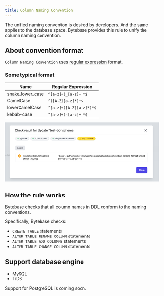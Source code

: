 ```yaml
---
title: Column Naming Convention
---
```


The unified naming convention is desired by developers. And the same applies to the database space. Bytebase provides this rule to unify the column naming convention.

## About convention format

`Column Naming Convention` uses [regular expression](https://en.wikipedia.org/wiki/Regular_expression) format.

### Some typical format

| Name             | Regular Expression       |
| ---------------- | ------------------------ |
| snake_lower_case | `^[a-z]+(_[a-z]+)*$`     |
| CamelCase        | `^([A-Z][a-z]*)+$`       |
| lowerCamelCase   | `^[a-z]+([A-Z][a-z]*)*$` |
| kebab-case       | `^[a-z]+(-[a-z]+)*$`     |

![schema-review-naming-column](/static/docs/schema-review-naming-column.webp)

## How the rule works

Bytebase checks that all column names in DDL conform to the naming conventions.

Specifically, Bytebase checks:

- `CREATE TABLE` statements
- `ALTER TABLE RENAME COLUMN` statements
- `ALTER TABLE ADD COLUMNS` statements
- `ALTER TABLE CHANGE COLUMN` statements

## Support database engine

- MySQL
- TiDB

Support for PostgreSQL is coming soon.
